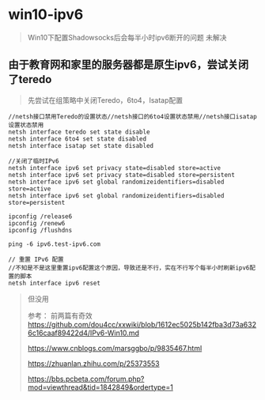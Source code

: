 # win10-ipv6

> Win10下配置Shadowsocks后会每半小时ipv6断开的问题
> 未解决

## 由于教育网和家里的服务器都是原生ipv6，尝试关闭了teredo
>先尝试在组策略中关闭Teredo，6to4，Isatap配置

```
//netsh接口禁用Teredo的设置状态//netsh接口的6to4设置状态禁用//netsh接口isatap设置状态禁用
netsh interface teredo set state disable 
netsh interface 6to4 set state disabled 
netsh interface isatap set state disabled 

//关闭了临时IPv6
netsh interface ipv6 set privacy state=disabled store=active
netsh interface ipv6 set privacy state=disabled store=persistent
netsh interface ipv6 set global randomizeidentifiers=disabled store=active
netsh interface ipv6 set global randomizeidentifiers=disabled store=persistent

ipconfig /release6
ipconfig /renew6
ipconfig /flushdns

ping -6 ipv6.test-ipv6.com

// 重置 IPv6 配置
//不知是不是这里重置ipv6配置这个原因，导致还是不行，实在不行写个每半小时刷新ipv6配置的脚本
netsh interface ipv6 reset
```
>但没用
>
>参考： 前两篇有奇效
>https://github.com/dou4cc/xxwiki/blob/1612ec5025b142fba3d73a6326c16caaf89422d4/IPv6-Win10.md
>
>https://www.cnblogs.com/marsggbo/p/9835467.html
>
>https://zhuanlan.zhihu.com/p/25373553
>
>https://bbs.pcbeta.com/forum.php?mod=viewthread&tid=1842849&ordertype=1